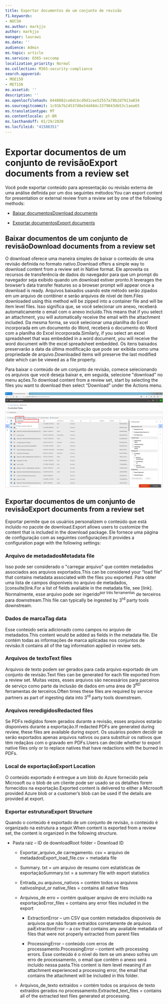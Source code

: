 ```yaml
---
title: Exportar documentos de um conjunto de revisão
f1.keywords:
- NOCSH
ms.author: markjjo
author: markjjo
manager: laurawi
ms.date: ''
audience: Admin
ms.topic: article
ms.service: O365-seccomp
localization_priority: Normal
ms.collection: M365-security-compliance
search.appverid:
- MOE150
- MET150
ms.assetid: ''
description: ''
ms.openlocfilehash: 0448082ce6dcbcd9d1cee52557a78b2d7913a034
ms.sourcegitcommit: 1c91b7b24537d0e54d484c3379043db53c1aea65
ms.translationtype: MT
ms.contentlocale: pt-BR
ms.lasthandoff: 01/29/2020
ms.locfileid: "41588351"
---
```

# <a name="export-documents-from-a-review-set"></a><span data-ttu-id="45d20-102">Exportar documentos de um conjunto de revisão</span><span class="sxs-lookup"><span data-stu-id="45d20-102">Export documents from a review set</span></span>

<span data-ttu-id="45d20-103">Você pode exportar conteúdo para apresentação ou revisão externa de uma análise definida por um dos seguintes métodos:</span><span class="sxs-lookup"><span data-stu-id="45d20-103">You can export content for presentation or external review from a review set by one of the following methods:</span></span>

- [<span data-ttu-id="45d20-104">Baixar documentos</span><span class="sxs-lookup"><span data-stu-id="45d20-104">Download documents</span></span>](#download-documents-from-a-review-set)
 
- [<span data-ttu-id="45d20-105">Exportar documentos</span><span class="sxs-lookup"><span data-stu-id="45d20-105">Export documents</span></span>](#export-documents-from-a-review-set)

## <a name="download-documents-from-a-review-set"></a><span data-ttu-id="45d20-106">Baixar documentos de um conjunto de revisão</span><span class="sxs-lookup"><span data-stu-id="45d20-106">Download documents from a review set</span></span>

<span data-ttu-id="45d20-107">O download oferece uma maneira simples de baixar o conteúdo de uma revisão definida no formato nativo.</span><span class="sxs-lookup"><span data-stu-id="45d20-107">Download offers a simple way to download content from a review set in Native format.</span></span> <span data-ttu-id="45d20-108">Ele aproveita os recursos de transferência de dados do navegador para que um prompt do navegador seja exibido quando um download estiver pronto.</span><span class="sxs-lookup"><span data-stu-id="45d20-108">It leverages the browser’s data transfer features so a browser prompt will appear once a download is ready.</span></span> <span data-ttu-id="45d20-109">Arquivos baixados usando este método serão zipados em um arquivo de contêiner e serão arquivos de nível de item.</span><span class="sxs-lookup"><span data-stu-id="45d20-109">Files downloaded using this method will be zipped into a container file and will be item level files.</span></span> <span data-ttu-id="45d20-110">Isso significa que, se você selecionar um anexo, receberá automaticamente o email com o anexo incluído.</span><span class="sxs-lookup"><span data-stu-id="45d20-110">This means that if you select an attachment, you will automatically receive the email with the attachment included.</span></span> <span data-ttu-id="45d20-111">Da mesma forma, se você selecionar uma planilha do Excel incorporada em um documento do Word, receberá o documento do Word com a planilha do Excel incorporada.</span><span class="sxs-lookup"><span data-stu-id="45d20-111">Similarly, if you select an excel spreadsheet that was embedded in a word document, you will receive the word document with the excel spreadsheet embedded.</span></span> <span data-ttu-id="45d20-112">Os itens baixados preservarão a data da última modificação que pode ser exibida como uma propriedade de arquivo.</span><span class="sxs-lookup"><span data-stu-id="45d20-112">Downloaded items will preserve the last modified date which can be viewed as a file property.</span></span>

<span data-ttu-id="45d20-113">Para baixar o conteúdo de um conjunto de revisão, comece selecionando os arquivos que você deseja baixar e, em seguida, selecione "download" no menu ações.</span><span class="sxs-lookup"><span data-stu-id="45d20-113">To download content from a review set, start by selecting the files you want to download then select “Download” under the Actions menu.</span></span>

![Captura de tela de uma descrição de computador gerada automaticamente](media/eDiscoDownload.png)

## <a name="export-documents-from-a-review-set"></a><span data-ttu-id="45d20-115">Exportar documentos de um conjunto de revisão</span><span class="sxs-lookup"><span data-stu-id="45d20-115">Export documents from a review set</span></span>

<span data-ttu-id="45d20-116">Exportar permite que os usuários personalizem o conteúdo que está incluído no pacote de download.</span><span class="sxs-lookup"><span data-stu-id="45d20-116">Export allows users to customize the content that is included in the download package.</span></span> <span data-ttu-id="45d20-117">Ele fornece uma página de configuração com as seguintes configurações:</span><span class="sxs-lookup"><span data-stu-id="45d20-117">It provides a configuration page with the following settings:</span></span>

### <a name="metadata-file"></a><span data-ttu-id="45d20-118">Arquivo de metadados</span><span class="sxs-lookup"><span data-stu-id="45d20-118">Metadata file</span></span>

<span data-ttu-id="45d20-119">Isso pode ser considerado o "carregar arquivo" que contém metadados associados aos arquivos exportados.</span><span class="sxs-lookup"><span data-stu-id="45d20-119">This can be considered your “load file” that contains metadata associated with the files you exported.</span></span> <span data-ttu-id="45d20-120">Para obter uma lista de campos disponíveis no arquivo de metadados, \[consulte\]link.</span><span class="sxs-lookup"><span data-stu-id="45d20-120">For a list of fields available in the metadata file, see \[link\].</span></span> <span data-ttu-id="45d20-121">Normalmente, esse arquivo pode ser ingerido<sup>por três ferramentas</sup> de terceiros para downstream.</span><span class="sxs-lookup"><span data-stu-id="45d20-121">This file can typically be ingested by 3<sup>rd</sup> party tools downstream.</span></span>

### <a name="tag-data"></a><span data-ttu-id="45d20-122">Dados de marca</span><span class="sxs-lookup"><span data-stu-id="45d20-122">Tag data</span></span>

<span data-ttu-id="45d20-123">Esse conteúdo seria adicionado como campos no arquivo de metadados.</span><span class="sxs-lookup"><span data-stu-id="45d20-123">This content would be added as fields in the metadata file.</span></span> <span data-ttu-id="45d20-124">Ele contém todas as informações de marca aplicadas nos conjuntos de revisão.</span><span class="sxs-lookup"><span data-stu-id="45d20-124">It contains all of the tag information applied in review sets.</span></span>

### <a name="text-files"></a><span data-ttu-id="45d20-125">Arquivos de texto</span><span class="sxs-lookup"><span data-stu-id="45d20-125">Text files</span></span>

<span data-ttu-id="45d20-126">Arquivos de texto podem ser gerados para cada arquivo exportado de um conjunto de revisão.</span><span class="sxs-lookup"><span data-stu-id="45d20-126">Text files can be generated for each file exported from a review set.</span></span> <span data-ttu-id="45d20-127">Muitas vezes, esses arquivos são necessários para parceiros de serviço como parte da inclusão de dados em uma área de 3<sup>RD</sup> ferramentas de terceiros.</span><span class="sxs-lookup"><span data-stu-id="45d20-127">Often times these files are required by service partners as part of ingesting data into 3<sup>rd</sup> party tools downstream.</span></span>

### <a name="redacted-files"></a><span data-ttu-id="45d20-128">Arquivos reredigidos</span><span class="sxs-lookup"><span data-stu-id="45d20-128">Redacted files</span></span>

<span data-ttu-id="45d20-129">Se PDFs redigidos forem gerados durante a revisão, esses arquivos estarão disponíveis durante a exportação.</span><span class="sxs-lookup"><span data-stu-id="45d20-129">If redacted PDFs are generated during review, these files are available during export.</span></span> <span data-ttu-id="45d20-130">Os usuários podem decidir se serão exportados apenas arquivos nativos ou para substituir os nativos que têm redaçãos com o gravado em PDFs.</span><span class="sxs-lookup"><span data-stu-id="45d20-130">Users can decide whether to export native files only or to replace natives that have redactions with the burned in PDFs.</span></span>

### <a name="export-location"></a><span data-ttu-id="45d20-131">Local de exportação</span><span class="sxs-lookup"><span data-stu-id="45d20-131">Export Location</span></span>

<span data-ttu-id="45d20-132">O conteúdo exportado é entregue a um blob do Azure fornecido pela Microsoft ou o blob de um cliente pode ser usado se os detalhes forem fornecidos na exportação.</span><span class="sxs-lookup"><span data-stu-id="45d20-132">Exported content is delivered to either a Microsoft provided Azure blob or a customer’s blob can be used if the details are provided at export.</span></span>

### <a name="export-structure"></a><span data-ttu-id="45d20-133">Exportar estrutura</span><span class="sxs-lookup"><span data-stu-id="45d20-133">Export Structure</span></span>

<span data-ttu-id="45d20-134">Quando o conteúdo é exportado de um conjunto de revisão, o conteúdo é organizado na estrutura a seguir.</span><span class="sxs-lookup"><span data-stu-id="45d20-134">When content is exported from a review set, the content is organized in the following structure.</span></span>

  - <span data-ttu-id="45d20-135">Pasta raiz – ID de download</span><span class="sxs-lookup"><span data-stu-id="45d20-135">Root folder – Download ID</span></span>
    
      - <span data-ttu-id="45d20-136">Exportar\_arquivo\_de carregamento. csv = arquivo de metadados</span><span class="sxs-lookup"><span data-stu-id="45d20-136">Export\_load\_file.csv = metadata file</span></span>
    
      - <span data-ttu-id="45d20-137">Summary. txt = um arquivo de resumo com estatísticas de exportação</span><span class="sxs-lookup"><span data-stu-id="45d20-137">Summary.txt = a summary file with export statistics</span></span>
    
      - <span data-ttu-id="45d20-138">Entrada\_ou arquivos\_nativos = contém todos os arquivos nativos</span><span class="sxs-lookup"><span data-stu-id="45d20-138">Input\_or native\_files = contains all native files</span></span>
    
      - <span data-ttu-id="45d20-139">Arquivos\_de erro = contém qualquer arquivo de erro incluído na exportação</span><span class="sxs-lookup"><span data-stu-id="45d20-139">Error\_files = contains any error files included in the export</span></span>
        
          - <span data-ttu-id="45d20-140">ExtractionError – um CSV que contém metadados disponíveis de arquivos que não foram extraídos corretamente de arquivos pai</span><span class="sxs-lookup"><span data-stu-id="45d20-140">ExtractionError – a csv that contains any available metadata of files that were not properly extracted from parent files</span></span>
        
          - <span data-ttu-id="45d20-141">ProcessingError – conteúdo com erros de processamento.</span><span class="sxs-lookup"><span data-stu-id="45d20-141">ProcessingError – content with processing errors.</span></span> <span data-ttu-id="45d20-142">Esse conteúdo é o nível do item se um anexo sofreu um erro de processamento, o email que contém o anexo será incluído nessa pasta.</span><span class="sxs-lookup"><span data-stu-id="45d20-142">This content is item level meaning if an attachment experienced a processing error, the email that contains the attachment will be included in this folder.</span></span>
    
      - <span data-ttu-id="45d20-143">Arquivos\_de\_texto extraídos = contém todos os arquivos de texto extraídos gerados no processamento.</span><span class="sxs-lookup"><span data-stu-id="45d20-143">Extracted\_text\_files = contains all of the extracted text files generated at processing.</span></span>